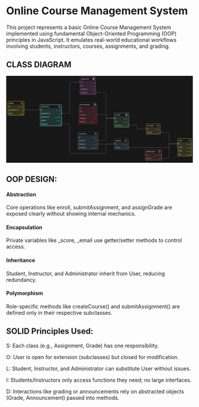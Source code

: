 #  Online Course Management System 
This project represents a basic Online Course Management System implemented using fundamental Object-Oriented Programming (OOP) principles in JavaScript. It emulates real-world educational workflows involving students, instructors, courses, assignments, and grading.
## CLASS DIAGRAM
![alt text](DIAGRAM.png)
## OOP DESIGN:
#### Abstraction
Core operations like enroll, submitAssignment, and assignGrade are exposed clearly without showing internal mechanics.

#### Encapsulation
Private variables like _score, _email use getter/setter methods to control access.

#### Inheritance
Student, Instructor, and Administrator inherit from User, reducing redundancy.

#### Polymorphism
Role-specific methods like createCourse() and submitAssignment() are defined only in their respective subclasses.

## SOLID Principles Used:
S: Each class (e.g., Assignment, Grade) has one responsibility.

O: User is open for extension (subclasses) but closed for modification.

L: Student, Instructor, and Administrator can substitute User without issues.

I: Students/Instructors only access functions they need; no large interfaces.

D: Interactions like grading or announcements rely on abstracted objects (Grade, Announcement) passed into methods.
